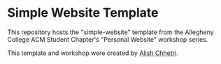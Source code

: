 # Simple Website Template

This repository hosts the "simple-website" template from the Allegheny College ACM Student Chapter's "Personal Website" workshop series.

This template and workshop were created by [Alish Chhetri](https://github.com/AlishChhetri).
